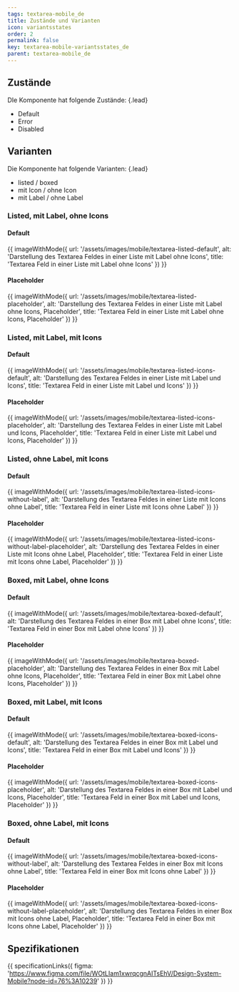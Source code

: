 ```yaml
---
tags: textarea-mobile_de
title: Zustände und Varianten
icon: variantsstates
order: 2
permalink: false  
key: textarea-mobile-variantsstates_de
parent: textarea-mobile_de
---
```


## Zustände
DIe Komponente hat folgende Zustände: {.lead}
*   Default
*   Error
*   Disabled

## Varianten
Die Komponente hat folgende Varianten: {.lead}
*   listed / boxed
*   mit Icon / ohne Icon
*   mit Label / ohne Label

### Listed, mit Label, ohne Icons
#### Default
{{ imageWithMode({
  url: '/assets/images/mobile/textarea-listed-default',
  alt: 'Darstellung des Textarea Feldes in einer Liste mit Label ohne Icons',
  title: 'Textarea Feld in einer Liste mit Label ohne Icons'
}) }}

#### Placeholder
{{ imageWithMode({
  url: '/assets/images/mobile/textarea-listed-placeholder',
  alt: 'Darstellung des Textarea Feldes in einer Liste mit Label ohne Icons, Placeholder',
  title: 'Textarea Feld in einer Liste mit Label ohne Icons, Placeholder'
}) }}

### Listed, mit Label, mit Icons
#### Default
{{ imageWithMode({
  url: '/assets/images/mobile/textarea-listed-icons-default',
  alt: 'Darstellung des Textarea Feldes in einer Liste mit Label und Icons',
  title: 'Textarea Feld in einer Liste mit Label und Icons'
}) }}

#### Placeholder
{{ imageWithMode({
  url: '/assets/images/mobile/textarea-listed-icons-placeholder',
  alt: 'Darstellung des Textarea Feldes in einer Liste mit Label und Icons, Placeholder',
  title: 'Textarea Feld in einer Liste mit Label und Icons, Placeholder'
}) }}

### Listed, ohne Label, mit Icons
#### Default
{{ imageWithMode({
  url: '/assets/images/mobile/textarea-listed-icons-without-label',
  alt: 'Darstellung des Textarea Feldes in einer Liste mit Icons ohne Label',
  title: 'Textarea Feld in einer Liste mit Icons ohne Label'
}) }}

#### Placeholder
{{ imageWithMode({
  url: '/assets/images/mobile/textarea-listed-icons-without-label-placeholder',
  alt: 'Darstellung des Textarea Feldes in einer Liste mit Icons ohne Label, Placeholder',
  title: 'Textarea Feld in einer Liste mit Icons ohne Label, Placeholder'
}) }}

### Boxed, mit Label, ohne Icons
#### Default
{{ imageWithMode({
  url: '/assets/images/mobile/textarea-boxed-default',
  alt: 'Darstellung des Textarea Feldes in einer Box mit Label ohne Icons',
  title: 'Textarea Feld in einer Box mit Label ohne Icons'
}) }}

#### Placeholder
{{ imageWithMode({
  url: '/assets/images/mobile/textarea-boxed-placeholder',
  alt: 'Darstellung des Textarea Feldes in einer Box mit Label ohne Icons, Placeholder',
  title: 'Textarea Feld in einer Box mit Label ohne Icons, Placeholder'
}) }}

### Boxed, mit Label, mit Icons
#### Default
{{ imageWithMode({
  url: '/assets/images/mobile/textarea-boxed-icons-default',
  alt: 'Darstellung des Textarea Feldes in einer Box mit Label und Icons',
  title: 'Textarea Feld in einer Box mit Label und Icons'
}) }}

#### Placeholder
{{ imageWithMode({
  url: '/assets/images/mobile/textarea-boxed-icons-placeholder',
  alt: 'Darstellung des Textarea Feldes in einer Box mit Label und Icons, Placeholder',
  title: 'Textarea Feld in einer Box mit Label und Icons, Placeholder'
}) }}

### Boxed, ohne Label, mit Icons
#### Default
{{ imageWithMode({
  url: '/assets/images/mobile/textarea-boxed-icons-without-label',
  alt: 'Darstellung des Textarea Feldes in einer Box mit Icons ohne Label',
  title: 'Textarea Feld in einer Box mit Icons ohne Label'
}) }}

#### Placeholder
{{ imageWithMode({
  url: '/assets/images/mobile/textarea-boxed-icons-without-label-placeholder',
  alt: 'Darstellung des Textarea Feldes in einer Box mit Icons ohne Label, Placeholder',
  title: 'Textarea Feld in einer Box mit Icons ohne Label, Placeholder'
}) }}

## Spezifikationen
{{ specificationLinks({
  figma: 'https://www.figma.com/file/WOtLIam1xwrqcgnAITsEhV/Design-System-Mobile?node-id=76%3A10239'
}) }}